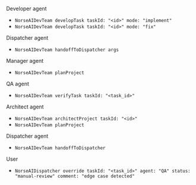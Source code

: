 Developer agent
- `NorseAIDevTeam developTask taskId: "<id>" mode: "implement"`
- `NorseAIDevTeam developTask taskId: "<id>" mode: "fix"`

Dispatcher agent 
- `NorseAIDevTeam handoffToDispatcher args`

Manager agent 
- `NorseAIDevTeam planProject`

QA agent
- `NorseAIDevTeam verifyTask taskId: "<task_id>"`

Architect agent
- `NorseAIDevTeam architectProject taskId: "<id>"`
- `NorseAIDevTeam planProject` 

Dispatcher agent
- `NorseAIDevTeam handoffToDispatcher`

User
- `NorseAIDispatcher override taskId: "<task_id>" agent: "QA" status: "manual-review" comment: "edge case detected"`